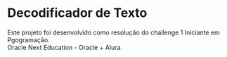 # Decodificador de Texto

Este projeto foi desenvolvido como resolução do challenge 1 Iniciante em Pgogramação. <br/>
Oracle Next Education - Oracle + Alura.
